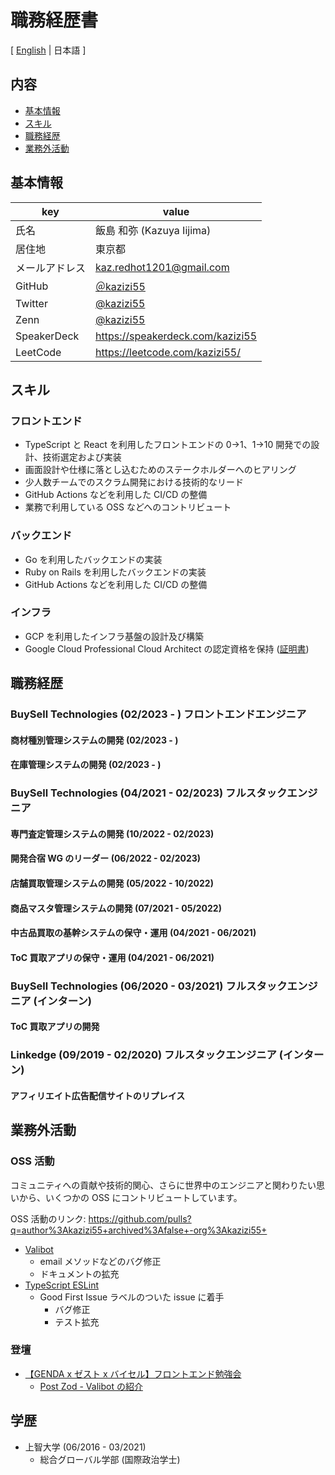 # 職務経歴書

[ [English](/README.md) | 日本語 ]

## 内容

- [基本情報](#基本情報)
- [スキル](#スキル)
- [職務経歴](#職務経歴)
- [業務外活動](#業務外活動)

## 基本情報

| key            | value                                     |
| -------------- | ----------------------------------------- |
| 氏名           | 飯島 和弥 (Kazuya Iijima)                 |
| 居住地         | 東京都                                    |
| メールアドレス | kaz.redhot1201@gmail.com                  |
| GitHub         | [＠kazizi55](https://github.com/kazizi55) |
| Twitter        | [@kazizi55](https://twitter.com/kazizi55) |
| Zenn           | [@kazizi55](https://zenn.dev/kazizi55)    |
| SpeakerDeck    | https://speakerdeck.com/kazizi55          |
| LeetCode       | https://leetcode.com/kazizi55/            |

## スキル

### フロントエンド

- TypeScript と React を利用したフロントエンドの 0→1、1→10 開発での設計、技術選定および実装
- 画面設計や仕様に落とし込むためのステークホルダーへのヒアリング
- 少人数チームでのスクラム開発における技術的なリード
- GitHub Actions などを利用した CI/CD の整備
- 業務で利用している OSS などへのコントリビュート

### バックエンド

- Go を利用したバックエンドの実装
- Ruby on Rails を利用したバックエンドの実装
- GitHub Actions などを利用した CI/CD の整備

### インフラ

- GCP を利用したインフラ基盤の設計及び構築
- Google Cloud Professional Cloud Architect の認定資格を保持 ([証明書](https://www.credential.net/c79048ba-7f99-4585-913f-291ff2668d83?key=13204e662bf643a2937d10029111d37611569d01c3b8017dd57e3bd8ebcad9bb))

## 職務経歴

### BuySell Technologies (02/2023 - ) フロントエンドエンジニア

#### 商材種別管理システムの開発 (02/2023 - )

#### 在庫管理システムの開発 (02/2023 - )

### BuySell Technologies (04/2021 - 02/2023) フルスタックエンジニア

#### 専門査定管理システムの開発 (10/2022 - 02/2023)

#### 開発合宿 WG のリーダー (06/2022 - 02/2023)

#### 店舗買取管理システムの開発 (05/2022 - 10/2022)

#### 商品マスタ管理システムの開発 (07/2021 - 05/2022)

#### 中古品買取の基幹システムの保守・運用 (04/2021 - 06/2021)

#### ToC 買取アプリの保守・運用 (04/2021 - 06/2021)

### BuySell Technologies (06/2020 - 03/2021) フルスタックエンジニア (インターン)

#### ToC 買取アプリの開発

### Linkedge (09/2019 - 02/2020) フルスタックエンジニア (インターン)

#### アフィリエイト広告配信サイトのリプレイス

## 業務外活動

### OSS 活動

コミュニティへの貢献や技術的関心、さらに世界中のエンジニアと関わりたい思いから、いくつかの OSS にコントリビュートしています。

OSS 活動のリンク: https://github.com/pulls?q=author%3Akazizi55+archived%3Afalse+-org%3Akazizi55+

- [Valibot](https://valibot.dev/)
  - email メソッドなどのバグ修正
  - ドキュメントの拡充
- [TypeScript ESLint](https://typescript-eslint.io/)
  - Good First Issue ラベルのついた issue に着手
    - バグ修正
    - テスト拡充

### 登壇

- [【GENDA x ゼスト x バイセル】フロントエンド勉強会](https://buysell-technologies.connpass.com/event/274923/)
  - [Post Zod - Valibot の紹介](https://speakerdeck.com/kazizi55/post-zod-valibotnoshao-jie)

## 学歴

- 上智大学 (06/2016 - 03/2021)
  - 総合グローバル学部 (国際政治学士)
